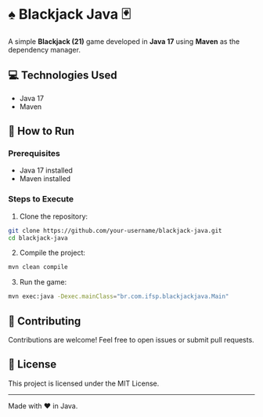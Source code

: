 # ♠️ Blackjack Java 🃏

A simple **Blackjack (21)** game developed in **Java 17** using **Maven** as the dependency manager.

## 💻 Technologies Used

- Java 17
- Maven

## 🚀 How to Run

### Prerequisites

- Java 17 installed
- Maven installed

### Steps to Execute

1. Clone the repository:

```bash
git clone https://github.com/your-username/blackjack-java.git
cd blackjack-java
```

2. Compile the project:

```bash
mvn clean compile
```

3. Run the game:

```bash
mvn exec:java -Dexec.mainClass="br.com.ifsp.blackjackjava.Main"
```


## 🤝 Contributing

Contributions are welcome! Feel free to open issues or submit pull requests.

## 📄 License

This project is licensed under the MIT License.

---

Made with ❤️ in Java.

